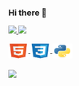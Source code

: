 ### Hi there 👋
<div>
  <a href="https://github.com/vangoncalves">
  <img height="180em" src="https://github-readme-stats.vercel.app/api?username=vangoncalves&show_icons=true&theme=dark&include_all_commits=true&count_private=true"/>
  <img height="180em" src="https://github-readme-stats.vercel.app/api/top-langs/?username=vangoncalves&layout=compact&langs_count=7&theme=dark"/>
</div>

<div style="display: inline_block"><br>
  <img align="center" alt="jj-HTML" height="30" width="40" src="https://raw.githubusercontent.com/devicons/devicon/master/icons/html5/html5-original.svg">
  <img align="center" alt="jj-CSS" height="30" width="40" src="https://raw.githubusercontent.com/devicons/devicon/master/icons/css3/css3-original.svg">
  <img align="center" alt="jj-Python" height="30" width="40" src="https://raw.githubusercontent.com/devicons/devicon/master/icons/python/python-original.svg">
</div>

###

<div>
  <a href = "mailto:contatovangoncalvesilva@gmail.com"><img src="https://img.shields.io/badge/Gmail-D14836?style=for-the-badge&logo=gmail&logoColor=white" target="_blank"></a>
</div>
